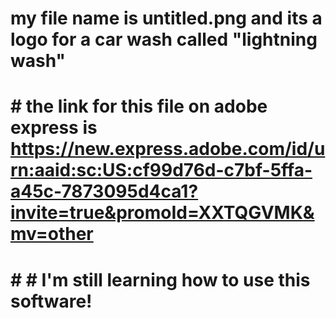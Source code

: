 # my file name is untitled.png and its a logo for a car wash called "lightning wash"
# # the link for this file on adobe express is https://new.express.adobe.com/id/urn:aaid:sc:US:cf99d76d-c7bf-5ffa-a45c-7873095d4ca1?invite=true&promoId=XXTQGVMK&mv=other
# # # I'm still learning how to use this software!
